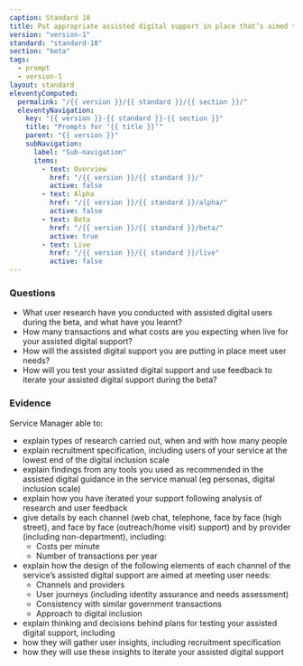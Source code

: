 ```yaml
---
caption: Standard 10
title: Put appropriate assisted digital support in place that’s aimed towards those who genuinely need it.
version: "version-1"
standard: "standard-10"
section: "beta"
tags:
  - prompt
  - version-1
layout: standard
eleventyComputed:
  permalink: "/{{ version }}/{{ standard }}/{{ section }}/"
  eleventyNavigation:
    key: "{{ version }}-{{ standard }}-{{ section }}"
    title: "Prompts for ‘{{ title }}’"
    parent: "{{ version }}"
    subNavigation:
      label: "Sub-navigation"
      items:
        - text: Overview
          href: "/{{ version }}/{{ standard }}/"
          active: false
        - text: Alpha
          href: "/{{ version }}/{{ standard }}/alpha/"
          active: false
        - text: Beta
          href: "/{{ version }}/{{ standard }}/beta/"
          active: true
        - text: Live
          href: "/{{ version }}/{{ standard }}/live"
          active: false
---
```


### Questions

- What user research have you conducted with assisted digital users during the beta, and what have you learnt?
- How many transactions and what costs are you expecting when live for your assisted digital support?
- How will the assisted digital support you are putting in place meet user needs?
- How will you test your assisted digital support and use feedback to iterate your assisted digital support during the beta?

### Evidence

Service Manager able to:

- explain types of research carried out, when and with how many people
- explain recruitment specification, including users of your service at the lowest end of the digital inclusion scale
- explain findings from any tools you used as recommended in the assisted digital guidance in the service manual (eg personas, digital inclusion scale)
- explain how you have iterated your support following analysis of research and user feedback
- give details by each channel (web chat, telephone, face by face (high street), and face by face (outreach/home visit) support) and by provider (including non-department), including:
  - Costs per minute
  - Number of transactions per year
- explain how the design of the following elements of each channel of the service’s assisted digital support are aimed at meeting user needs:
  - Channels and providers
  - User journeys (including identity assurance and needs assessment)
  - Consistency with similar government transactions
  - Approach to digital inclusion
- explain thinking and decisions behind plans for testing your assisted digital support, including
- how they will gather user insights, including recruitment specification
- how they will use these insights to iterate your assisted digital support
